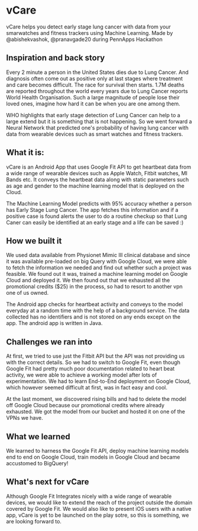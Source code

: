 # vCare

vCare helps you detect early stage lung cancer with data from your smarwatches and fitness trackers using Machine Learning.
Made by @abishekvashok, @pranavgade20 during PennApps Hackathon
## Inspiration and back story
Every 2 minute a person in the United States dies due to Lung Cancer. And diagnosis often come out as positive only at last stages where treatment and care becomes difficult. The race for survival then starts. 1.7M deaths are reported throughout the world every years due to Lung Cancer reports World Health Organisation. Such a large magnitude of people lose their loved ones, imagine how hard it can be when you are one among them.

WHO highlights that early stage detection of Lung Cancer can help to a large extend but it is something that is not happening. So we went forward a Neural Network that predicted one's probability of having lung cancer with data from wearable devices such as smart watches and fitness trackers.

## What it is:
vCare is an Android App that uses Google Fit API to get heartbeat data from a wide range of wearable devices such as Apple Watch, Fitbit watches, MI Bands etc. It conveys the heartbeat data along with static parameters such as age and gender to the machine learning model that is deployed on the Cloud.

The Machine Learning Model predicts with 95% accuracy whether a person has Early Stage Lung Cancer. The app fetches this information and if a positive case is found alerts the user to do a routine checkup so that Lung Caner can easily be identified at an early stage and a life can be saved :)

## How we built it
We used data available from Physionet Mimic III clinical database and since it was available pre-loaded on big Query with Google Cloud, we were able to fetch the information we needed and find out whether such a project was feasible. We found out it was, trained a machine learning model on Google Cloud and deployed it. We then found out that we exhausted all the promotional credits ($25) in the process, so had to resort to another vpn one of us owned.

The Android app checks for heartbeat activity and conveys to the model everyday at a random time with the help of a background service. The data collected has no identifiers and is not stored on any ends except on the app. The android app is written in Java.

## Challenges we ran into
At first, we tried to use just the Fitbit API but the API was not providing us with the correct details. So we had to switch to Google Fit, even though Google Fit had pretty much poor documentation related to heart beat activity, we were able to achieve a working model after lots of experimentation. We had to learn End-to-End deployment on Google Cloud, which however seemed difficult at first, was in fact easy and cool.

At the last moment, we discovered rising bills and had to delete the model off Google Cloud because our promotional credits where already exhausted. We got the model from our bucket and hosted it on one of the VPNs we have.

## What we learned
We learned to harness the Google Fit API, deploy machine learning models end to end on Google Cloud, train models in Google Cloud and became accustomed to BigQuery!

## What's next for vCare
Although Google Fit Integrates nicely with a wide range of wearable devices, we would like to extend the reach of the project outside the domain covered by Google Fit. We would also like to present iOS users with a native app, vCare is yet to be launched on the play sotre, so this is something, we are looking forward to.
